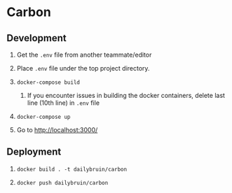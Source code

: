 # Carbon 

## Development

1. Get the `.env` file from another teammate/editor

2. Place `.env` file under the top project directory.

3. `docker-compose build`
   1. If you encounter issues in building the docker containers, delete last line (10th line) in `.env` file

4. `docker-compose up`

5. Go to [http://localhost:3000/](http://localhost:3000/)

## Deployment

1. `docker build . -t dailybruin/carbon`

2. `docker push dailybruin/carbon`
